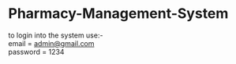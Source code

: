 # Pharmacy-Management-System

to login into the system use:-</br>
email = admin@gmail.com  </br>
password = 1234
